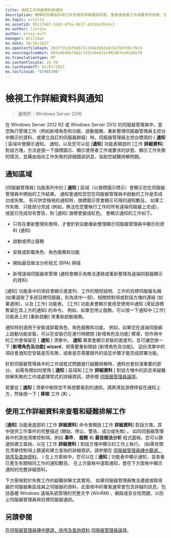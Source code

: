 ```yaml
---
title: 檢視工作詳細資料與通知
description: 瞭解如何藉由存取工作失敗的詳細錯誤訊息，查看使用者工作或要求的狀態、查看工作是否失敗，以及疑難排解問題。
ms.topic: article
ms.assetid: 95117407-2dd3-4f9a-841f-4331be3544c3
ms.author: lizross
author: eross-msft
manager: mtillman
ms.date: 10/16/2017
ms.openlocfilehash: 3937f3536fbd5751150e3b02e8cb37b9fd0c70c0
ms.sourcegitcommit: 605a9b46b74b2c7a9116e631e902467ea02a6e70
ms.translationtype: MT
ms.contentlocale: zh-TW
ms.lasthandoff: 01/07/2021
ms.locfileid: "97965700"
---
```

# <a name="view-task-details-and-notifications"></a>檢視工作詳細資料與通知

>適用於：Windows Server 2016

在 Windows Server 2012 R2 或 Windows Server 2012 的伺服器管理員中，當您執行管理工作（例如新增角色和功能、啟動服務、重新整理伺服器管理員主控台中顯示的資料，或建立自訂的伺服器群組）時，伺服器管理員主控台標頭的 [ **通知** ] 區域中會顯示通知。 通知，以及您可以從 [**通知**] 功能表開啟的 [工作 **詳細資料**] 對話方塊，方法是按一下旗標圖示、顯示使用者工作或要求的狀態、顯示工作失敗的情況，並藉由指向工作失敗的詳細錯誤訊息，協助您疑難排解問題。

## <a name="the-notifications-area"></a>通知區域
[伺服器管理員] 功能表列中的 [ **通知** ] 區域（以旗標圖示標示）會顯示您在伺服器管理員中開始的工作結果。 通知會通知您您在伺服器管理員中啟動的工作是否成功或失敗。 有可供您檢視的通知時，旗標圖示旁會顯示可用的通知數目。 如果工作失敗、只能部分完成 (例如，無法在您要執行工作的所有遠端伺服器上完成)，或是已完成但有警告，則 [通知] 旗標會變成紅色。 會顯示通知的工作如下。

-   只有在重新整理失敗時，才會針對自動重新整理顯示伺服器管理員中顯示的資料 (通知) 

-   啟動或停止服務

-   安裝或卸載角色、角色服務和功能

-   開始最佳做法分析程式 (BPA) 掃描

-   新增遠端伺服器來管理 (通知會顯示為無法連絡或重新整理為遠端伺服器顯示的資料) 

[通知] 功能表中的項目會顯示進度列、工作的簡短說明、工作的目標伺服器名稱 (如果選取了多部目標伺服器，則為其中一部)、相關控制項或對話方塊的連結 (如果適用)，以及 [工作] 功能表。 [工作] 功能表會顯示套用至使用中通知 (滑鼠游標暫留在其上方的通知) 的命令。 例如，如果您停止服務，可以按一下通知中 [工作] 功能表上的 [重新啟動] 來重新啟動服務。

通知特別適用于安裝或卸載角色、角色服務和功能。 例如，如果您在遠端伺服器上啟動功能安裝，可以在安裝仍在進行時關閉 [新增角色及功能] 嚮導，但作用中的工作會保留在 [ **通知** ] 清單中。 **通知** 專案會顯示安裝的進度列，並可讓您按一下 [**新增角色及功能] wizard**，視需要重新開啟 [新增角色及功能]。 這份清單中的項目會通知您安裝是否失敗，或者是否需要額外的設定步驟才能完成部署功能。

針對伺服器管理員中的工作或程式問題進行疑難排解時，通知也會扮演重要的部分。 如需有關如何使用 [ **通知** ] 區域和 [工作 **詳細資料** ] 對話方塊中的訊息來疑難排解失敗的工作或處理常式的詳細資訊，請參閱 [伺服器管理員論壇](/answers/topics/windows-server-manager.html)。

若要從 [ **通知** ] 清單中刪除您不再想要看到的通知，請將滑鼠游標停留在通知上方，然後按一下 [ **移除** 工作 (**X**) 。

## <a name="viewing-and-troubleshooting-tasks-by-using-task-details"></a>使用工作詳細資料來查看和疑難排解工作
[**通知**] 功能表底部的 [工作 **詳細資料**] 命令會開啟 [工作 **詳細資料**] 對話方塊，其中提供工作事件的完整描述 (開始、停止、警告、成功或失敗) 。 如同伺服器管理員中的其他清單控制項，例如 **事件**、 **服務** 和 **最佳做法分析** 程式圖格，您可以篩選和建立查詢，以在 [工作 **詳細資料** ] 對話方塊中顯示的工作上執行。  (如需有關在清單控制項上篩選和建立查詢的詳細資訊，請參閱在 [伺服器管理員磚中篩選、排序及查詢資料](filter-sort-and-query-data-in-server-manager-tiles.md)。 ) 在上方窗格中，您可以在 [ **通知** ] 功能表中顯示通知，並查看已產生有關相同工作的通知數目。 在上方窗格中選取通知，會在下方窗格中顯示通知的完整詳細資料。

下方窗格對於失敗工作的疑難排解尤其實用。 如果伺服器管理員無法連接或取得屬於伺服器集區成員之伺服器的資料，此窗格中的專案通常會包含詳細的訊息，包括基礎 Windows 遠端系統管理的完整文字 (WinRM) 、網路或安全性問題，以防止伺服器管理員與目標伺服器通訊。

## <a name="see-also"></a>另請參閱
[在伺服器管理員磚中篩選、排序及查詢資料](filter-sort-and-query-data-in-server-manager-tiles.md) 
[伺服器管理員論壇](/answers/topics/windows-server-manager.html)。